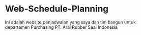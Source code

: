 # Web-Schedule-Planning
Ini adalah website penjadwalan yang saya dan tim bangun untuk departemen Purchasing PT. Arai Rubber Seal Indonesia
